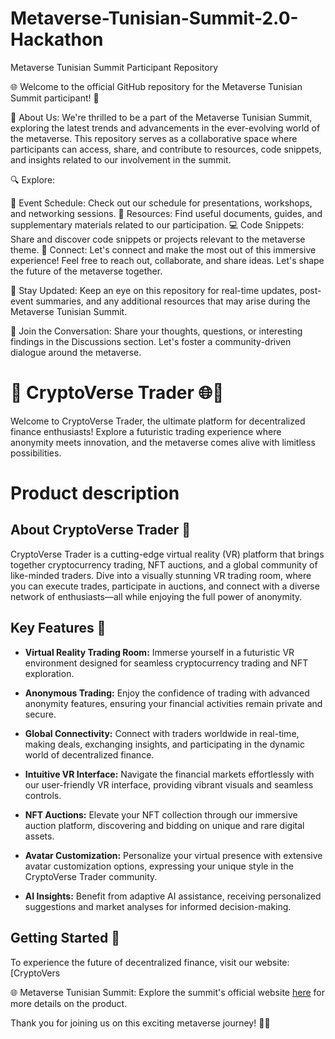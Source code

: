 # Metaverse-Tunisian-Summit-2.0-Hackathon
Metaverse Tunisian Summit Participant Repository

🌐 Welcome to the official GitHub repository for the Metaverse Tunisian Summit participant! 🚀

👋 About Us:
We're thrilled to be a part of the Metaverse Tunisian Summit, exploring the latest trends and advancements in the ever-evolving world of the metaverse. This repository serves as a collaborative space where participants can access, share, and contribute to resources, code snippets, and insights related to our involvement in the summit.

🔍 Explore:

📅 Event Schedule: Check out our schedule for presentations, workshops, and networking sessions.
📝 Resources: Find useful documents, guides, and supplementary materials related to our participation.
💻 Code Snippets: Share and discover code snippets or projects relevant to the metaverse theme.
🤝 Connect:
Let's connect and make the most out of this immersive experience! Feel free to reach out, collaborate, and share ideas. Let's shape the future of the metaverse together.

🚀 Stay Updated:
Keep an eye on this repository for real-time updates, post-event summaries, and any additional resources that may arise during the Metaverse Tunisian Summit.

🌟 Join the Conversation:
Share your thoughts, questions, or interesting findings in the Discussions section. Let's foster a community-driven dialogue around the metaverse.

# 🚀 CryptoVerse Trader 🌐💱

Welcome to CryptoVerse Trader, the ultimate platform for decentralized finance enthusiasts! Explore a futuristic trading experience where anonymity meets innovation, and the metaverse comes alive with limitless possibilities.

# Product description 

## About CryptoVerse Trader 🌌

CryptoVerse Trader is a cutting-edge virtual reality (VR) platform that brings together cryptocurrency trading, NFT auctions, and a global community of like-minded traders. Dive into a visually stunning VR trading room, where you can execute trades, participate in auctions, and connect with a diverse network of enthusiasts—all while enjoying the full power of anonymity.

## Key Features 🌟

- **Virtual Reality Trading Room:** Immerse yourself in a futuristic VR environment designed for seamless cryptocurrency trading and NFT exploration.

- **Anonymous Trading:** Enjoy the confidence of trading with advanced anonymity features, ensuring your financial activities remain private and secure.

- **Global Connectivity:** Connect with traders worldwide in real-time, making deals, exchanging insights, and participating in the dynamic world of decentralized finance.

- **Intuitive VR Interface:** Navigate the financial markets effortlessly with our user-friendly VR interface, providing vibrant visuals and seamless controls.

- **NFT Auctions:** Elevate your NFT collection through our immersive auction platform, discovering and bidding on unique and rare digital assets.

- **Avatar Customization:** Personalize your virtual presence with extensive avatar customization options, expressing your unique style in the CryptoVerse Trader community.

- **AI Insights:** Benefit from adaptive AI assistance, receiving personalized suggestions and market analyses for informed decision-making.

## Getting Started 🚀

To experience the future of decentralized finance, visit our website: [CryptoVers


🌐 Metaverse Tunisian Summit:
Explore the summit's official website  [here](https://cryptoverse4.mydurable.com/?pt=NjU1ZjZmZjg3YWM0ZjkyMmVlNjg4NzkzOjE3MDA4NDc4ODMuOTMxOnByZXZpZXc=) for more details on the product.

Thank you for joining us on this exciting metaverse journey! 🌈✨
